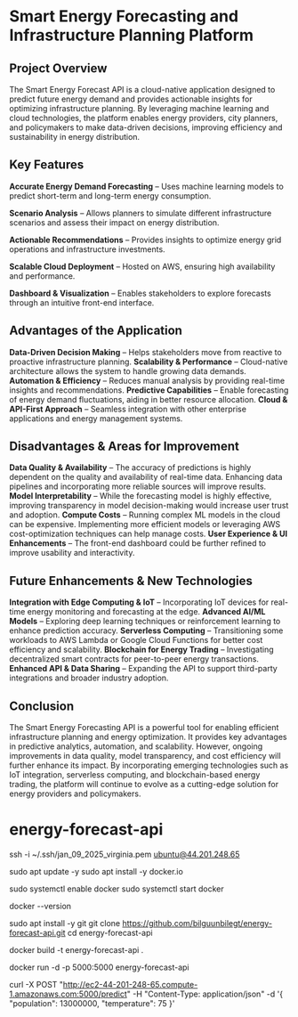 # **Smart Energy Forecasting and Infrastructure Planning Platform**
## **Project Overview**
The Smart Energy Forecast API is a cloud-native application designed to predict future energy demand and provides actionable insights for optimizing infrastructure planning. By leveraging machine learning and cloud technologies, the platform enables energy providers, city planners, and policymakers to make data-driven decisions, improving efficiency and sustainability in energy distribution.

## **Key Features**

**Accurate Energy Demand Forecasting** – Uses machine learning models to predict short-term and long-term energy consumption.

**Scenario Analysis** – Allows planners to simulate different infrastructure scenarios and assess their impact on energy distribution.

**Actionable Recommendations** – Provides insights to optimize energy grid operations and infrastructure investments.

**Scalable Cloud Deployment** – Hosted on AWS, ensuring high availability and performance.

**Dashboard & Visualization** – Enables stakeholders to explore forecasts through an intuitive front-end interface.

## **Advantages of the Application**
**Data-Driven Decision Making** – Helps stakeholders move from reactive to proactive infrastructure planning.
**Scalability & Performance** – Cloud-native architecture allows the system to handle growing data demands.
**Automation & Efficiency** – Reduces manual analysis by providing real-time insights and recommendations.
**Predictive Capabilities** – Enable forecasting of energy demand fluctuations, aiding in better resource allocation.
**Cloud & API-First Approach** – Seamless integration with other enterprise applications and energy management systems.

## **Disadvantages & Areas for Improvement**
**Data Quality & Availability** – The accuracy of predictions is highly dependent on the quality and availability of real-time data. Enhancing data pipelines and incorporating more reliable sources will improve results.
**Model Interpretability** – While the forecasting model is highly effective, improving transparency in model decision-making would increase user trust and adoption.
**Compute Costs** – Running complex ML models in the cloud can be expensive. Implementing more efficient models or leveraging AWS cost-optimization techniques can help manage costs.
**User Experience & UI Enhancements** – The front-end dashboard could be further refined to improve usability and interactivity.

## **Future Enhancements & New Technologies**
**Integration with Edge Computing & IoT** – Incorporating IoT devices for real-time energy monitoring and forecasting at the edge.
**Advanced AI/ML Models** – Exploring deep learning techniques or reinforcement learning to enhance prediction accuracy.
**Serverless Computing** – Transitioning some workloads to AWS Lambda or Google Cloud Functions for better cost efficiency and scalability.
**Blockchain for Energy Trading** – Investigating decentralized smart contracts for peer-to-peer energy transactions.
**Enhanced API & Data Sharing** – Expanding the API to support third-party integrations and broader industry adoption.

## **Conclusion**
The Smart Energy Forecasting API is a powerful tool for enabling efficient infrastructure planning and energy optimization. It provides key advantages in predictive analytics, automation, and scalability. However, ongoing improvements in data quality, model transparency, and cost efficiency will further enhance its impact.
By incorporating emerging technologies such as IoT integration, serverless computing, and blockchain-based energy trading, the platform will continue to evolve as a cutting-edge solution for energy providers and policymakers.



# energy-forecast-api

ssh -i ~/.ssh/jan_09_2025_virginia.pem ubuntu@44.201.248.65

sudo apt update -y
sudo apt install -y docker.io

sudo systemctl enable docker
sudo systemctl start docker

docker --version

sudo apt install -y git
git clone https://github.com/bilguunbilegt/energy-forecast-api.git
cd energy-forecast-api

docker build -t energy-forecast-api .

docker run -d -p 5000:5000 energy-forecast-api

curl -X POST "http://ec2-44-201-248-65.compute-1.amazonaws.com:5000/predict" -H "Content-Type: application/json" -d '{
  "population": 13000000,
  "temperature": 75
}'
